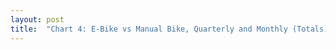 ```yaml
---
layout: post
title:  "Chart 4: E-Bike vs Manual Bike, Quarterly and Monthly (Totals)"
---
```

<svg class="chart-4"></svg>
<script src="/assets/javascripts/chart-4.js" type="module"></script> 